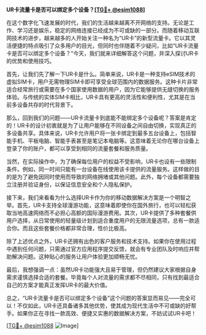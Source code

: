 **UR卡流量卡是否可以绑定多个设备？[[TG💪+ @esim1088](https://t.me/s/esim1088)]**

在这个数字化飞速发展的时代，我们的生活越来越离不开网络的支持。无论是工作、学习还是娱乐，稳定的网络连接已经成为不可或缺的一部分。而随着移动互联网技术的进步，越来越多的人开始关注一种名为“UR卡”的新型流量卡。它以其灵活便捷的特点吸引了众多用户的目光，但同时也伴随着不少疑问，比如“UR卡流量卡是否可以绑定多个设备？”今天，我们就来详细解答这个问题，并深入探讨UR卡的优势和使用技巧。

首先，让我们先了解一下UR卡是什么。简单来说，UR卡是一种支持eSIM技术的虚拟SIM卡，用户无需物理SIM卡即可享受全球范围内的数据服务。这种卡片非常适合经常旅行或需要在多个国家使用数据的用户，因为它能够提供无缝切换的服务体验。与传统的实体SIM卡相比，UR卡具有更高的灵活性和便利性，尤其是在当前多设备共存的时代背景下。

那么，回到我们的问题——UR卡流量卡到底能不能绑定多个设备呢？答案是肯定的！UR卡的设计初衷就是为了让用户能够在不同设备之间自由切换，实现真正的多设备共享。具体来说，UR卡允许用户将一张卡绑定到最多五台设备上，包括智能手机、平板电脑、智能手表甚至是笔记本电脑等。这意味着无论你在哪台设备上登录了你的账户，都可以享受到相同的流量套餐和服务质量。

当然，在实际操作中，为了确保每位用户的权益不受影响，UR卡也设有一些限制条件。例如，同一时间只能有一台设备在线使用该卡提供的流量服务。这样做的目的是为了避免因同时使用而导致的网络拥堵或其他问题。此外，每个设备都需要独立注册并验证身份，以保证信息安全和个人隐私保护。

接下来，我们来看看为什么选择UR卡作为你的移动数据解决方案是一个明智之举。首先，UR卡支持全球漫游功能，这意味着即使你在国外旅行，也可以轻松获取当地高速网络而不必担心高额的国际漫游费用。其次，UR卡提供了多种套餐供用户选择，从日常使用的轻量级计划到适合重度用户的无限流量选项，总有一款适合你。而且这些套餐价格都非常合理，性价比极高。

除了上述优点之外，UR卡还拥有出色的客户服务和技术支持。如果你在使用过程中遇到任何问题，只需通过官方应用程序提交反馈，就会有专业团队及时响应并帮助解决问题。这种贴心的服务让用户体验更加顺畅无忧。

最后，我想强调一点：虽然UR卡功能强大且易于管理，但仍然建议大家根据自身需求谨慎选择合适的套餐。毕竟每个人对流量的需求都不尽相同，只有找到最适合自己的方案才能真正发挥UR卡的最大价值。

总之，“UR卡流量卡是否可以绑定多个设备”这个问题的答案显而易见——完全可以！不仅如此，UR卡还具备诸多其他优势，使其成为现代生活中不可或缺的好帮手。如果你正在寻找一款高效、便捷又实惠的数据解决方案，不妨试试UR卡吧！

[[TG💪+ @esim1088](https://t.me/s/esim1088) ![Image](https://i.postimg.cc/4NQfJmqS/Snipaste-2025-05-13-00-14-12.png)]